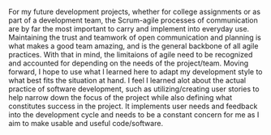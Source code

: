 For my future development projects, whether for college assignments or as part of a development team, the Scrum-agile processes of communication are by far the most important to carry and implement into everyday use.
Maintaining the trust and teamwork of open communication and planning is what makes a good team amazing, and is the general backbone of all agile practices.
With that in mind, the limitaions of agile need to be recognized and accounted for depending on the needs of the project/team. Moving forward, I hope to use what I learned here to adapt my development style to what
best fits the situation at hand. I feel I learned alot about the actual practice of software development, such as utilizing/creating user stories to help narrow down the focus of the project while also defining what
constitutes success in the project. It implements user needs and feedback into the development cycle and needs to be a constant concern for me as I aim to make usable and useful code/software.
